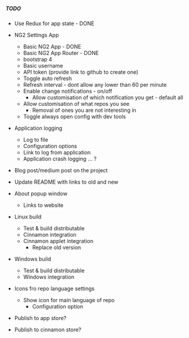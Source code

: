 ##### TODO

* Use Redux for app state - DONE

* NG2 Settings App
  * Basic NG2 App - DONE
  * Basic NG2 App Router - DONE
  * bootstrap 4
  * Basic username 
  * API token (provide link to github to create one)
  * Toggle auto refresh
  * Refresh interval - dont allow any lower than 60 per minute
  * Enable change notifications - on/off
    * Allow customisation of which notification you get - default all
  * Allow customisation of what repos you see
    * Removal of ones you are not interesting in
  * Toggle always open config with dev tools

* Application logging
  * Log to file
  * Configuration options
  * Link to log from application
  * Application crash logging ... ?
  
* Blog post/medium post on the project
* Update README with links to old and new

* About popup window
  * Links to website

* Linux build
  * Test & build distributable
  * Cinnamon integration
  * Cinnamon applet integration
     * Replace old version

* Windows build
  * Test & build distributable
  * Windows integration

* Icons fro repo language settings
  * Show icon for main language of repo
    * Configuration option
  
* Publish to app store?
* Publish to cinnamon store?
